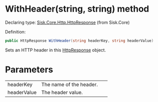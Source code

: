 <!--

Copyrights 2023 Sisk Framework - CypherPotato
Published under MIT license

!!! DO NOT EDIT THIS FILE !!!
This file was generated by a tool in the Sisk package. To edit the information in this documentation,
edit the XML documentation present in the Sisk source code.

-->


# WithHeader(string, string) method

Declaring type: [Sisk.Core.Http.HttpResponse](/spec/Sisk.Core.Http.HttpResponse.md) (from Sisk.Core)


Definition:

```cs
public HttpResponse WithHeader(string headerKey, string headerValue)
```

Sets an HTTP header in this <a href="/spec/Sisk.Core.Http.HttpResponse.md">HttpResponse</a> object.


# Parameters

<table>
    <tbody>
<tr>
    <td width="33%">headerKey</td>
    <td>The name of the header.</td>
</tr>
<tr>
    <td width="33%">headerValue</td>
    <td>The header value.</td>
</tr>
    </tbody>
</table>
